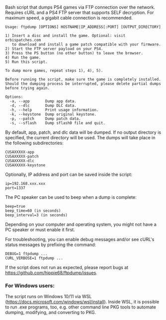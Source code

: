 Bash script that dumps PS4 games via FTP connection over the network.
Requires cURL and a PS4 FTP server that supports SELF decryption.
For maximum speed, a gigabit cable connection is recommended.

    Usage: ftpdump [OPTIONS] HOSTNAME|IP_ADDRESS[:PORT] [OUTPUT_DIRECTORY]
    
    1) Insert a disc and install the game. Optional: visit orbispatches.com
       to download and install a game patch compatible with your firmware.
    2) Start the FTP server payload on your PS4.
    3) Press the PS button (no other button) to leave the browser.
    4) Run the game.
    5) Run this script.

    To dump more games, repeat steps 1), 4), 5).

    Before running the script, make sure the game is completely installed.
    Should the dumping process be interrupted, please delete partial dumps
    before trying again.

    Options:
      -a, --app       Dump app data.
      -d, --dlc       Dump DLC data.
      -h, --help      Print usage information.
      -k, --keystone  Dump original keystone.
      -p, --patch     Dump patch data.
      -s, --sflash    Dump sflash0 file and quit.

By default, app, patch, and dlc data will be dumped. If no output directory is specified, the current directory will be used.
The dumps will take place in the following subdirectories:

    CUSAXXXXX-app
    CUSAXXXXX-patch
    CUSAXXXXX-dlc
    CUSAXXXXX-keystone

Optionally, IP address and port can be saved inside the script:

    ip=192.168.xxx.xxx
    port=1337

The PC speaker can be used to beep when a dump is complete:

    beep=true
    beep_time=60 (in seconds)
    beep_interval=3 (in seconds)

Depending on your computer and operating system, you might not have a PC speaker or must enable it first.

For troubleshooting, you can enable debug messages and/or see cURL's status messages by prefixing the command:

    DEBUG=1 ftpdump ...
    CURL_VERBOSE=1 ftpdump ...

If the script does not run as expected, please report bugs at https://github.com/hippie68/ftpdump/issues.

### For Windows users:
The script runs on Windows 10/11 via WSL (https://docs.microsoft.com/windows/wsl/install). Inside WSL, it is possible to run .exe programs, too, e.g. other command line PKG tools to automate dumping, modifying, and converting to PKG.
